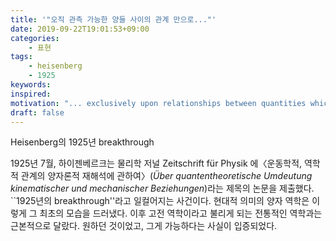 ```yaml
---
title: '"오직 관측 가능한 양들 사이의 관계 만으로..."'
date: 2019-09-22T19:01:53+09:00
categories:
    - 표현
tags:
    - heisenberg
    - 1925
keywords:
inspired:
motivation: "... exclusively upon relationships between quantities which in principle are observable."
draft: false
---
```


Heisenberg의 1925년 breakthrough

1925년 7월, 하이젠베르크는 물리학 저널 Zeitschrift für Physik 에〈운동학적, 역학적 관계의 양자론적 재해석에 관하여〉(*Über quantentheoretische Umdeutung kinematischer und mechanischer Beziehungen*)라는 제목의 논문을 제출했다.
``1925년의 breakthrough''라고 일컬어지는 사건이다.
현대적 의미의 양자 역학은 이렇게 그 최초의 모습을 드러냈다.
이후 고전 역학이라고 불리게 되는 전통적인 역학과는 근본적으로 달랐다.
원하던 것이었고, 그게 가능하다는 사실이 입증되었다.
